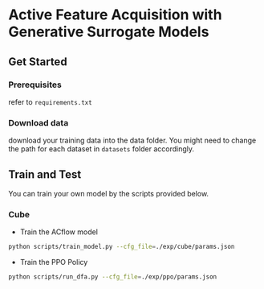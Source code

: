 # Active Feature Acquisition with Generative Surrogate Models
## Get Started

### Prerequisites

refer to `requirements.txt`

### Download data

download your training data into the data folder. You might need to change the path for each dataset in `datasets` folder accordingly.

## Train and Test

You can train your own model by the scripts provided below.

### Cube

- Train the ACflow model

``` bash
python scripts/train_model.py --cfg_file=./exp/cube/params.json
```

- Train the PPO Policy

``` bash
python scripts/run_dfa.py --cfg_file=./exp/ppo/params.json
```
